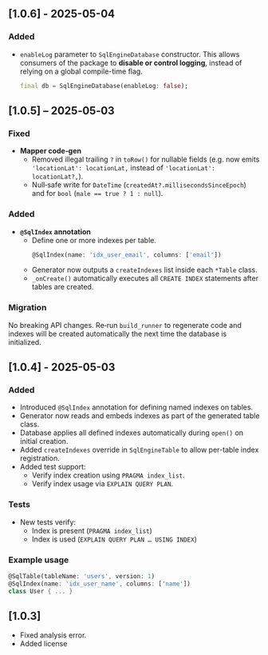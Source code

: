 ## [1.0.6] - 2025-05-04

### Added
- `enableLog` parameter to `SqlEngineDatabase` constructor. This allows consumers of the package to **disable or control logging**, instead of relying on a global compile-time flag.
  ```dart
  final db = SqlEngineDatabase(enableLog: false);


## [1.0.5] – 2025‑05‑03

### Fixed
* **Mapper code‑gen**
  * Removed illegal trailing `?` in `toRow()` for nullable fields (e.g. now emits  
    `'locationLat': locationLat,` instead of `'locationLat': locationLat?,`).
  * Null‑safe write for `DateTime` (`createdAt?.millisecondsSinceEpoch`) and for `bool`
    (`male == true ? 1 : null`).

### Added
* **`@SqlIndex` annotation**
  * Define one or more indexes per table.  
    ```dart
    @SqlIndex(name: 'idx_user_email', columns: ['email'])
    ```
  * Generator now outputs a `createIndexes` list inside each `*Table` class.
  * `_onCreate()` automatically executes all `CREATE INDEX` statements after tables
    are created.



### Migration
No breaking API changes. Re‑run `build_runner` to regenerate code and
indexes will be created automatically the next time the database is
initialized.


## [1.0.4] - 2025-05-03

### Added
- Introduced `@SqlIndex` annotation for defining named indexes on tables.
- Generator now reads and embeds indexes as part of the generated table class.
- Database applies all defined indexes automatically during `open()` on initial creation.
- Added `createIndexes` override in `SqlEngineTable` to allow per-table index registration.
- Added test support:
  - Verify index creation using `PRAGMA index_list`.
  - Verify index usage via `EXPLAIN QUERY PLAN`.

### Tests
* New tests verify:
  * Index is present (`PRAGMA index_list`)
  * Index is used (`EXPLAIN QUERY PLAN … USING INDEX`)
  
### Example usage

```dart
@SqlTable(tableName: 'users', version: 1)
@SqlIndex(name: 'idx_user_name', columns: ['name'])
class User { ... }
```

## [1.0.3] 
- Fixed analysis error.
- Added license